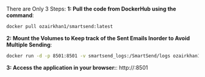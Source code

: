 There are Only 3 Steps:
**1: Pull the code from DockerHub using the command**:
```bash
docker pull ozairkhan1/smartsend:latest
```
**2: Mount the Volumes to Keep track of the Sent Emails Inorder to Avoid Multiple Sending**:  
   ```bash
   docker run -d -p 8501:8501 -v smartsend_logs:/SmartSend/logs ozairkhan1/smartsend:latest
   ```
**3: Access the application in your browser:**:
http://<your-server-ip>:8501

